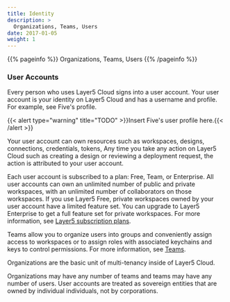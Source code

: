 ```yaml
---
title: Identity
description: >
  Organizations, Teams, Users
date: 2017-01-05
weight: 1
---
```


{{% pageinfo %}}
Organizations, Teams, Users
{{% /pageinfo %}}

### User Accounts

Every person who uses Layer5 Cloud signs into a user account. Your user account is your identity on Layer5 Cloud and has a username and profile. For example, see Five's profile.

{{< alert type="warning" title="TODO" >}}Insert Five's user profile here.{{< /alert >}}

Your user account can own resources such as workspaces, designs, connections, credentials, tokens, Any time you take any action on Layer5 Cloud such as creating a design or reviewing a deployment request, the action is attributed to your user account.

Each user account is subscribed to a plan: Free, Team, or Enterprise. All user accounts can own an unlimited number of public and private workspaces, with an unlimited number of collaborators on those workspaces. If you use Layer5 Free, private workspaces owned by your user account have a limited feature set. You can upgrade to Layer5 Enterprise to get a full feature set for private workspaces. For more information, see [Layer5 subscription plans](https://layer5.io/pricing).

Teams allow you to organize users into groups and conveniently assign access to workspaces or to assign roles with associated keychains and keys to control permissions. For more information, see [Teams](/cloud/identity/teams).

Organizations are the basic unit of multi-tenancy inside of Layer5 Cloud.

Organizations may have any number of teams and teams may have any number of users. User accounts are treated as sovereign entities that are owned by individual individuals, not by corporations.

